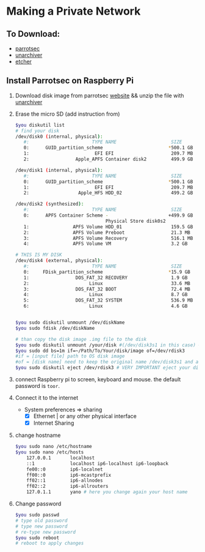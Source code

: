 # Making a Private Network

## To Download:

* [parrotsec](https://www.parrotsec.org/download-other.php)
* [unarchiver](https://theunarchiver.com/)
* [etcher](https://etcher.io/)

## Install Parrotsec on Raspberry Pi

1. Download disk image from parrotsec [website](https://www.parrotsec.org/download-other.php) && unzip the file with [unarchiver](https://theunarchiver.com/)

2. Erase the micro SD (add instruction from)

   ```bash
   $you diskutil list
   # find your disk 
   /dev/disk0 (internal, physical):
      #:                       TYPE NAME                    SIZE       IDENTIFIER
      0:      GUID_partition_scheme                        *500.1 GB   disk0
      1:                        EFI EFI                     209.7 MB   disk0s1
      2:                 Apple_APFS Container disk2         499.9 GB   disk0s2
   
   /dev/disk1 (internal, physical):
      #:                       TYPE NAME                    SIZE       IDENTIFIER
      0:      GUID_partition_scheme                        *500.1 GB   disk1
      1:                        EFI EFI                     209.7 MB   disk1s1
      2:                  Apple_HFS HDD_02                  499.2 GB   disk1s2
   
   /dev/disk2 (synthesized):
      #:                       TYPE NAME                    SIZE       IDENTIFIER
      0:      APFS Container Scheme -                      +499.9 GB   disk2
                                    Physical Store disk0s2
      1:                APFS Volume HDD_01                  159.5 GB   disk2s1
      2:                APFS Volume Preboot                 21.3 MB    disk2s2
      3:                APFS Volume Recovery                516.1 MB   disk2s3
      4:                APFS Volume VM                      3.2 GB     disk2s4
   
   # THIS IS MY DISK
   /dev/disk4 (external, physical):
      #:                       TYPE NAME                    SIZE       IDENTIFIER
      0:     FDisk_partition_scheme                        *15.9 GB    disk4
      1:                 DOS_FAT_32 RECOVERY                1.9 GB     disk4s1
      2:                      Linux                         33.6 MB    disk4s5
      3:                 DOS_FAT_32 BOOT                    72.4 MB    disk4s6
      4:                      Linux                         8.7 GB     disk4s7
      5:                 DOS_FAT_32 SYSTEM                  536.9 MB   disk4s8
      6:                      Linux                         4.6 GB  
   
   
   $you sudo diskutil unmount /dev/diskName
   $you sudo fdisk /dev/diskName
   
   # than copy the disk image .img file to the disk
   $you sudo diskutil unmount /your/disk #(/dev/disk3s1 in this case) # unmout your disk before flashing it
   $you sudo dd bs=1m if=~/Path/To/Your/disk/image of=/dev/rdisk3
   #if = [input file] path to OS disk image
   #of = [disk name] need to keep the original name /dev/disk3s1 and adding r /dev/rdisk3 and dropping the s1 the s1 in this case refers to the partition, but we want to override the whole disk therefore we ignore partitions
   $you sudo diskutil eject /dev/rdisk3 # VERY IMPORTANT eject your disk when the disk is formatted
   ```

3. connect Raspberry pi to screen, keyboard and mouse. the default password is `toor`.

4. Connect it to the internet

   * System preferences => sharing
     * [x] Ethernet | or any other physical interface
     * [x] Internet Sharing

5. change hostname 

   ```bash
   $you sudo nano /etc/hostname
   $you sudo nano /etc/hosts
       127.0.0.1       localhost
       ::1             localhost ip6-localhost ip6-loopback
       fe00::0         ip6-localnet
       ff00::0         ip6-mcastprefix
       ff02::1         ip6-allnodes
       ff02::2         ip6-allrouters
       127.0.1.1       yano # here you change again your host name
   ```

6. Change password

   ```bash
   $you sudo passwd
   # type old password
   # type new password
   # re-type new password
   $you sudo reboot
   # reboot to apply changes
   ```
